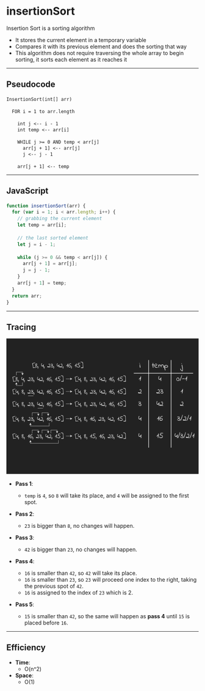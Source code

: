 # insertionSort

Insertion Sort is a sorting algorithm

- It stores the current element in a temporary variable
- Compares it with its previous element and does the sorting that way
- This algorithm does not require traversing the whole array to begin sorting, it sorts each element as it reaches it

---

## Pseudocode

```
InsertionSort(int[] arr)

  FOR i = 1 to arr.length

    int j <-- i - 1
    int temp <-- arr[i]

    WHILE j >= 0 AND temp < arr[j]
      arr[j + 1] <-- arr[j]
      j <-- j - 1

    arr[j + 1] <-- temp
```

---

## JavaScript

```javascript
function insertionSort(arr) {
  for (var i = 1; i < arr.length; i++) {
    // grabbing the current element
    let temp = arr[i];

    // the last sorted element
    let j = i - 1;

    while (j >= 0 && temp < arr[j]) {
      arr[j + 1] = arr[j];
      j = j - 1;
    }
    arr[j + 1] = temp;
  }
  return arr;
}
```

---

## Tracing

![insertionSort](../../assets/insertion-sort.png)

- **Pass 1**:
  - `temp` is `4`, so `8` will take its place, and `4` will be assigned to the first spot.

- **Pass 2**:
  - `23` is bigger than `8`, no changes will happen.

- **Pass 3**:
  - `42` is bigger than `23`, no changes will happen.

- **Pass 4**:
  - `16` is smaller than `42`, so `42` will take its place.
  - `16` is smaller than `23`, so `23` will proceed one index to the right, taking the previous spot of `42`.
  - `16` is assigned to the index of `23` which is 2.

- **Pass 5**:
  - `15` is smaller than `42`, so the same will happen as **pass 4** until `15` is placed before `16`.

---

## Efficiency

- **Time**:
  - O(n^2)
- **Space**:
  - O(1)